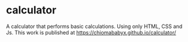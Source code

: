 # calculator
A calculator that performs basic calculations. Using only HTML, CSS and Js. This work is published at  https://chiomababyx.github.io/calculator/

